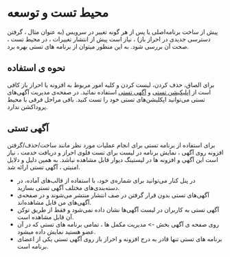 # محیط تست و توسعه

پیش از ساخت برنامه‌اصلی یا پس از هر گونه تغییر در سرویس (به عنوان مثال ، گرفتن دسترسی جدیدی در احراز باز) ، نیاز است پیش از انتشار تغییرات ، در محیط تست ، صحت آن بررسی شود. به این منظور میتوان از برنامه های تستی بهره برد.

## نحوه ی استفاده
برای الصاق، حذف کردن، لیست کردن و کلیه امور مربوط به افزونه یا احراز باز کافی است از [اپلیکیشن تستی](https://divar.ir/kenar/management/apps/create) و [آگهی تستی](https://divar.ir/kenar/management/development-posts) استفاده نمائید. در صفحه‌ی مدیریت آگهی‌های تستی می‌توانید اپکلیشن‌های تستی خود را تست کنید. باقی مراحل فرقی با محیط پروداکشن ندارد.

## آگهی تستی
برای استفاده از برنامه تستی برای انجام عملیات مورد نظر مانند ساخت/حذف/گرفتن افزونه روی آگهی ، نمایش برنامه در لیست برای تست فلوی احراز و دریافت خدمت ، نیاز است این آگهی و افزونه ها در لیستینگ دیوار قابل مشاهده نباشد. به همین دلیل و دلایل امنیتی ، آگهی تستی ارائه شد. 

- در پنل کنار می‌توانید برای شماره‌ی خود، با استفاده از قالب‌های آماده، در دسته‌بندی‌های مختلف آگهی تستی بسازید.
- آگهی‌های تستی بدون قرار گرفتن در صف انتشار منتشر می‌شوند و در صفحه‌ی آگهی‌های من قابل مشاهده‌اند.
- آگهی تستی به کاربران در لیست آگهی‌ها نشان داده نمی‌شود و فقط از طریق توکن آن قابل مشاهده است. 
- روی صفحه ی آگهی بخش -> مدیریت مکمل ها ، تمامی برنامه های تستی که در آن عضو هستید نمایش داده میشود.
- برنامه های تستی تنها قادر به درج افزونه و احراز باز روی آگهی تستی یکی از اعضای برنامه است. 
